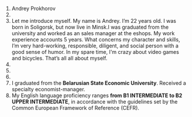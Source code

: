 1. Andrey Prokhorov
2. 
3. Let me introduce myself. My name is Andrey. I’m 22 years old. I was born in Soligorsk, but now live in Minsk.I was graduated from the university and worked as an
sales manager at the eshops. My work experience accounts 5 years. What concerns my character and skills, I’m very hard-working, responsible, diligent, and social person with a good sense of humor. In my spare time, I'm crazy about video games and bicycles. That’s all all about myself.
4. 
5. 
6. 
7. I graduated from the **Belarusian State Economic University**. Received a specialty economist-manager.
8. My English language proficiency ranges **from B1 INTERMEDIATE to B2 UPPER INTERMEDIATE**, in accordance with the guidelines set by the Common European Framework of Reference (CEFR).
